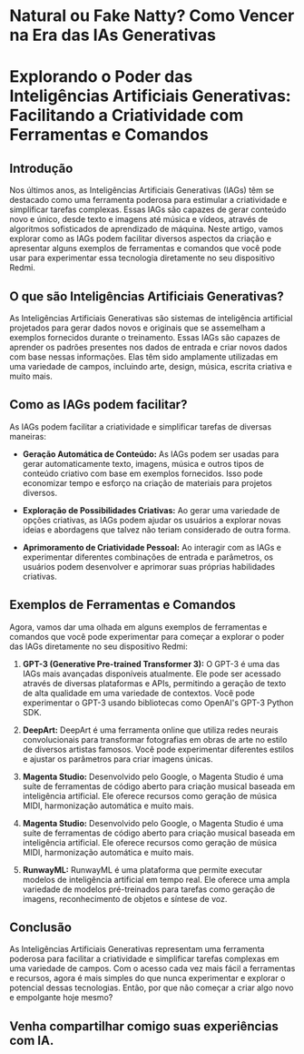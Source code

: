 # Natural ou Fake Natty? Como Vencer na Era das IAs Generativas

# Explorando o Poder das Inteligências Artificiais Generativas: Facilitando a Criatividade com Ferramentas e Comandos

## Introdução
Nos últimos anos, as Inteligências Artificiais Generativas (IAGs) têm se destacado como uma ferramenta poderosa para estimular a criatividade e simplificar tarefas complexas. Essas IAGs são capazes de gerar conteúdo novo e único, desde texto e imagens até música e vídeos, através de algoritmos sofisticados de aprendizado de máquina. Neste artigo, vamos explorar como as IAGs podem facilitar diversos aspectos da criação e apresentar alguns exemplos de ferramentas e comandos que você pode usar para experimentar essa tecnologia diretamente no seu dispositivo Redmi.

## O que são Inteligências Artificiais Generativas?
As Inteligências Artificiais Generativas são sistemas de inteligência artificial projetados para gerar dados novos e originais que se assemelham a exemplos fornecidos durante o treinamento. Essas IAGs são capazes de aprender os padrões presentes nos dados de entrada e criar novos dados com base nessas informações. Elas têm sido amplamente utilizadas em uma variedade de campos, incluindo arte, design, música, escrita criativa e muito mais.

## Como as IAGs podem facilitar?
As IAGs podem facilitar a criatividade e simplificar tarefas de diversas maneiras:

- **Geração Automática de Conteúdo:** As IAGs podem ser usadas para gerar automaticamente texto, imagens, música e outros tipos de conteúdo criativo com base em exemplos fornecidos. Isso pode economizar tempo e esforço na criação de materiais para projetos diversos.
  
- **Exploração de Possibilidades Criativas:** Ao gerar uma variedade de opções criativas, as IAGs podem ajudar os usuários a explorar novas ideias e abordagens que talvez não teriam considerado de outra forma.
  
- **Aprimoramento de Criatividade Pessoal:** Ao interagir com as IAGs e experimentar diferentes combinações de entrada e parâmetros, os usuários podem desenvolver e aprimorar suas próprias habilidades criativas.

## Exemplos de Ferramentas e Comandos
Agora, vamos dar uma olhada em alguns exemplos de ferramentas e comandos que você pode experimentar para começar a explorar o poder das IAGs diretamente no seu dispositivo Redmi:

1. **GPT-3 (Generative Pre-trained Transformer 3):** O GPT-3 é uma das IAGs mais avançadas disponíveis atualmente. Ele pode ser acessado através de diversas plataformas e APIs, permitindo a geração de texto de alta qualidade em uma variedade de contextos. Você pode experimentar o GPT-3 usando bibliotecas como OpenAI's GPT-3 Python SDK.
  
2. **DeepArt:** DeepArt é uma ferramenta online que utiliza redes neurais convolucionais para transformar fotografias em obras de arte no estilo de diversos artistas famosos. Você pode experimentar diferentes estilos e ajustar os parâmetros para criar imagens únicas.
  
3. **Magenta Studio:** Desenvolvido pelo Google, o Magenta Studio é uma suíte de ferramentas de código aberto para criação musical baseada em inteligência artificial. Ele oferece recursos como geração de música MIDI, harmonização automática e muito mais.
  
3. **Magenta Studio:** Desenvolvido pelo Google, o Magenta Studio é uma suíte de ferramentas de código aberto para criação musical baseada em inteligência artificial. Ele oferece recursos como geração de música MIDI, harmonização automática e muito mais.
  
4. **RunwayML:** RunwayML é uma plataforma que permite executar modelos de inteligência artificial em tempo real. Ele oferece uma ampla variedade de modelos pré-treinados para tarefas como geração de imagens, reconhecimento de objetos e síntese de voz.

## Conclusão
As Inteligências Artificiais Generativas representam uma ferramenta poderosa para facilitar a criatividade e simplificar tarefas complexas em uma variedade de campos. Com o acesso cada vez mais fácil a ferramentas e recursos, agora é mais simples do que nunca experimentar e explorar o potencial dessas tecnologias. Então, por que não começar a criar algo novo e empolgante hoje mesmo?

## Venha compartilhar comigo suas experiências com IA.
